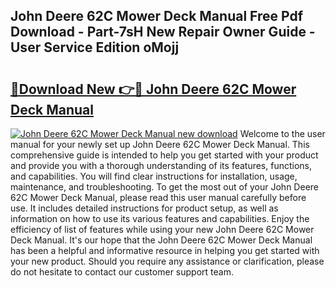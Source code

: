 ## John Deere 62C Mower Deck Manual Free Pdf Download - Part-7sH New Repair Owner Guide - User Service Edition oMojj

# <h2><a href="http://bc63346.oget.top/?id=John+Deere+62C+Mower+Deck+Manual">🔗Download New 👉🔴 John Deere 62C Mower Deck Manual</a></h2>

[![John Deere 62C Mower Deck Manual new download](https://i.imgur.com/5g1atiW.png)](http://bc63346.oget.top/?id=John+Deere+62C+Mower+Deck+Manual)
Welcome to the user manual for your newly set up John Deere 62C Mower Deck Manual. This comprehensive guide is intended to help you get started with your product and provide you with a thorough understanding of its features, functions, and capabilities. You will find clear instructions for installation, usage, maintenance, and troubleshooting. To get the most out of your John Deere 62C Mower Deck Manual, please read this user manual carefully before use. It includes detailed instructions for product setup, as well as information on how to use its various features and capabilities. Enjoy the efficiency of list of features while using your new John Deere 62C Mower Deck Manual. It's our hope that the John Deere 62C Mower Deck Manual has been a helpful and informative resource in helping you get started with your new product. Should you require any assistance or clarification, please do not hesitate to contact our customer support team.
